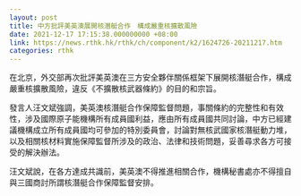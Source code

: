 ```yaml
---
layout: post
title: 中方批評美英澳展開核潛艇合作　構成嚴重核擴散風險
date: 2021-12-17 17:15:38.000000000 +08:00
link: https://news.rthk.hk/rthk/ch/component/k2/1624726-20211217.htm
categories: rthk
---
```


在北京，外交部再次批評美英澳在三方安全夥伴關係框架下展開核潛艇合作，構成嚴重核擴散風險，違反《不擴散核武器條約》的目的和宗旨。

發言人汪文斌強調，美英澳核潛艇合作保障監督問題，事關條約的完整性和有效性，涉及國際原子能機構所有成員國利益，應由所有成員國共同討論，中方已經建議機構成立所有成員國均可參加的特別委員會，討論對無核武國家核潛艇動力堆，以及相關核材料實施保障監督所涉及的政治、法律和技術問題，妥善尋求各方可接受的解決辦法。

汪文斌說，在各方達成共識前，美英澳不得推進相關合作，機構秘書處亦不得擅自與三國商討所謂核潛艇合作保障監督安排。
